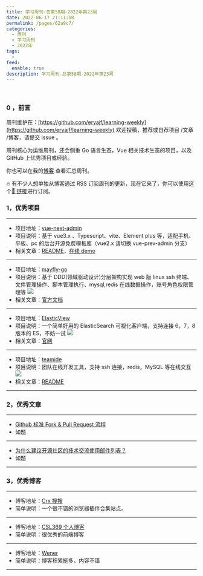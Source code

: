 ```yaml
---
title: 学习周刊-总第58期-2022年第23周
date: 2022-06-17 21:11:58
permalink: /pages/62a9c7/
categories:
  - 周刊
  - 学习周刊
  - 2022年
tags:
  -
feed:
  enable: true
description: 学习周刊-总第58期-2022年第23周
---
```


<br><ArticleTopAd></ArticleTopAd>

### 0 ，前言

周刊维护在：[https://github.com/eryajf/learning-weekly](https://github.com/eryajf/learning-weekly) 欢迎投稿，推荐或自荐项目 /文章 /博客，请提交 issue 。

周刊核心为运维周刊，还会侧重 Go 语言生态，Vue 相关技术生态的项目，以及 GitHub 上优秀项目或经验。

你也可以在我的[博客](https://wiki.eryajf.net/learning-weekly/) 查看汇总周刊。

🔥 有不少人想单独从博客通过 RSS 订阅周刊的更新，现在它来了，你可以使用这个[🔗 链接](https://wiki.eryajf.net/learning-weekly.xml)进行订阅。

### 1，优秀项目

---

- 项目地址：[vue-next-admin](https://gitee.com/lyt-top/vue-next-admin "vue-next-admin")
- 项目说明：基于 vue3.x 、Typescript、vite、Element plus 等，适配手机、平板、pc 的后台开源免费模板库（vue2.x 请切换 vue-prev-admin 分支）
- 相关文章：[README](https://gitee.com/lyt-top/vue-next-admin/blob/master/README.md)，[在线 demo](https://lyt-top.gitee.io/vue-next-admin-preview/#/home)

---

- 项目地址：[mayfly-go](https://gitee.com/objs/mayfly-go "mayfly-go")
- 项目说明：基于 DDD(领域驱动设计)分层架构实现 web 版 linux ssh 终端、文件管理操作、脚本管理执行、mysql,redis 在线数据操作，账号角色权限管理等
  ![](http://t.eryajf.net/imgs/2022/05/ae374c5bdb1076f6.jpg)
- 相关文章：[官方文档](https://objs.gitee.io/mayfly-go-docs/)

---

- 项目地址：[ElasticView](https://github.com/1340691923/ElasticView)
- 项目说明：一个简单好用的 ElasticSearch 可视化客户端，支持连接 6，7，8 版本的 ES，不妨一试
  ![](http://t.eryajf.net/imgs/2022/05/7b609a87299e221e.png)
- 相关文章：[官网](www.elastic-view.cn/)

---

- 项目地址：[teamide](https://github.com/team-ide/teamide)
- 项目说明：团队在线开发工具，支持 ssh 连接，redis，MySQL 等在线交互
  ![](http://t.eryajf.net/imgs/2022/05/78576e15909690a9.png)
- 相关文章：[README](https://github.com/team-ide/teamide#readme)

---

### 2，优秀文章

---

- [Github 标准 Fork & Pull Request 流程](https://aaronflower.github.io/essays/github-fork-pull-workflow.html)
- 如题

---

- [为什么建议开源社区的技术交流使用邮件列表？](https://mp.weixin.qq.com/s/Lze1XZtrywpC8H2A66bGwQ)
- 如题

---

### 3，优秀博客

---

- 博客地址：[Crx 搜搜](https://www.crxsoso.com/)
- 简单说明：一个很不错的浏览器插件合集站点。

---

- 博客地址：[CSL369 个人博客](https://csl369.gitee.io/)
- 简单说明：很优秀的前端博客

---

- 博客地址：[Wener](https://wener.me/)
- 简单说明：博客积累挺多，内容不错

---


<br><ArticleTopAd></ArticleTopAd>
